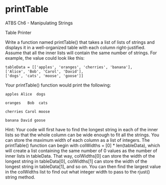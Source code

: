 # printTable
ATBS Ch6 - Manipulating Strings

Table Printer

Write a function named printTable() that takes a list of lists of strings and displays it in a well-organized table with each column right-justified. Assume that all the inner lists will contain the same number of strings. For example, the value could look like this:

	tableData = [['apples', 'oranges', 'cherries', 'banana'],
	['Alice', 'Bob', 'Carol', 'David'],
	['dogs', 'cats', 'moose', 'goose']]
							 
Your printTable() function would print the following:

	apples Alice  dogs

	oranges   Bob  cats

	cherries Carol moose

	banana David goose

Hint: Your code will first have to find the longest string in each of the inner lists so that the whole column can be wide enough to fit all the strings. You can store the maximum width of each column as a list of integers. The printTable() function can begin with colWidths = [0] * len(tableData), which will create a list containing the same number of 0 values as the number of inner lists in tableData. That way, colWidths[0] can store the width of the longest string in tableData[0], colWidths[1] can store the width of the longest string in tableData[1], and so on. You can then find the largest value in the colWidths list to find out what integer width to pass to the rjust() string method.
